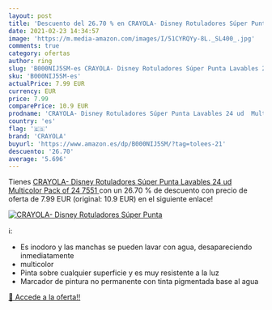```yaml
---
layout: post
title: 'Descuento del 26.70 % en CRAYOLA- Disney Rotuladores Súper Punta '
date: 2021-02-23 14:34:57
image: 'https://m.media-amazon.com/images/I/51CYRQYy-8L._SL400_.jpg'
comments: true
category: ofertas
author: ring
slug: 'B000NIJ5SM-es CRAYOLA- Disney Rotuladores Súper Punta Lavables 24 ud...'
sku: 'B000NIJ5SM-es'
actualPrice: 7.99 EUR
currency: EUR
price: 7.99
comparePrice: 10.9 EUR
prodname: 'CRAYOLA- Disney Rotuladores Súper Punta Lavables 24 ud  Multicolor  Pack of 24  7551 '
country: 'es'
flag: '🇪🇸'
brand: 'CRAYOLA'
buyurl: 'https://www.amazon.es/dp/B000NIJ5SM/?tag=tolees-21'
descuento: '26.70'
average: '5.696'
---
```


Tienes [CRAYOLA- Disney Rotuladores Súper Punta Lavables 24 ud  Multicolor  Pack of 24  7551 ](https://www.amazon.es/dp/B000NIJ5SM/?tag=tolees-21) con un 26.70 % de descuento con precio de oferta de 7.99 EUR (original: 10.9 EUR) en el siguiente enlace!

[![CRAYOLA- Disney Rotuladores Súper Punta ](https://m.media-amazon.com/images/I/51CYRQYy-8L._SL400_.jpg)](https://www.amazon.es/dp/B000NIJ5SM/?tag=tolees-21)

ℹ️:

- Es inodoro y las manchas se pueden lavar con agua, desapareciendo inmediatamente
- multicolor
- Pinta sobre cualquier superficie y es muy resistente a la luz
- Marcador de pintura no permanente con tinta pigmentada base al agua

[🛒 Accede a la oferta!!](https://www.amazon.es/dp/B000NIJ5SM/?tag=tolees-21)
